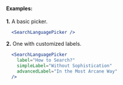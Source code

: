 #### Examples:

__1.__ A basic picker.

```jsx
  <SearchLanguagePicker />
```

__2.__ One with customized labels.

```jsx
  <SearchLanguagePicker
    label="How to Search?"
    simpleLabel="Without Sophistication"
    advancedLabel="In the Most Arcane Way"
  />
```